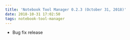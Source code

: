 ```yaml
---
title: 'Notebook Tool Manager 0.2.3 (October 31, 2018)'
date: 2018-10-31 17:02:50
tags: notebook-tool-manager
---
```


- Bug fix release